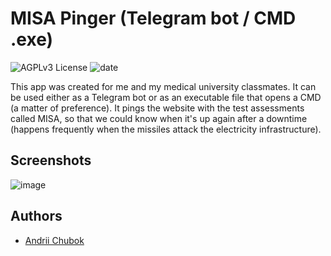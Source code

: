 
# MISA Pinger (Telegram bot / CMD .exe)
![AGPLv3 License](https://img.shields.io/badge/License-GNU_AGPLv3-yellow.svg)
![date](https://img.shields.io/badge/Date-Oct_2022-blue.svg)

This app was created for me and my medical university classmates. It can be used either as a Telegram bot or as an executable file that opens a CMD (a matter of preference). It pings the website with the test assessments called MISA, so that we could know when it's up again after a downtime (happens frequently when the missiles attack the electricity infrastructure).

## Screenshots
![image](https://github.com/aysea7/misa-ping_open/assets/103923680/9ab60a87-24da-4309-a1fe-e59338de6854)

## Authors

- [Andrii Chubok](https://www.github.com/aysea7)
